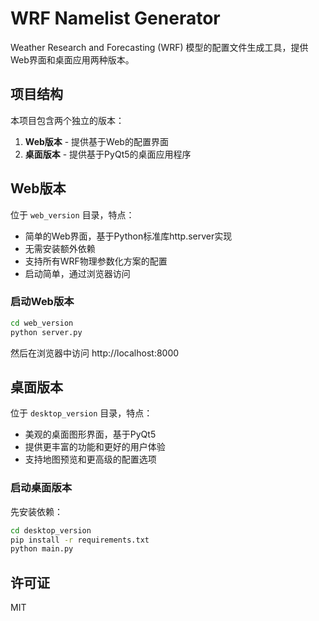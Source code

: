 # WRF Namelist Generator

Weather Research and Forecasting (WRF) 模型的配置文件生成工具，提供Web界面和桌面应用两种版本。

## 项目结构

本项目包含两个独立的版本：

1. **Web版本** - 提供基于Web的配置界面
2. **桌面版本** - 提供基于PyQt5的桌面应用程序

## Web版本

位于 `web_version` 目录，特点：

- 简单的Web界面，基于Python标准库http.server实现
- 无需安装额外依赖
- 支持所有WRF物理参数化方案的配置
- 启动简单，通过浏览器访问

### 启动Web版本

```bash
cd web_version
python server.py
```

然后在浏览器中访问 http://localhost:8000

## 桌面版本

位于 `desktop_version` 目录，特点：

- 美观的桌面图形界面，基于PyQt5
- 提供更丰富的功能和更好的用户体验
- 支持地图预览和更高级的配置选项

### 启动桌面版本

先安装依赖：

```bash
cd desktop_version
pip install -r requirements.txt
python main.py
```

## 许可证

MIT